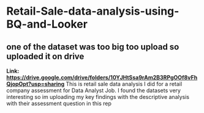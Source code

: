 # Retail-Sale-data-analysis-using-BQ-and-Looker
## one of the dataset was too big too upload so uploaded it on drive
**Link: https://drive.google.com/drive/folders/10YJHtSsa9rAm2B3RPgOOf8vFhQjopOpt?usp=sharing**
This is retail sale data analysis I did for a retail company assessment for Data Analyst Job. I found the datasets very interesting so im uploading my key findings with the descriptive analysis with their assessment question in this rep
